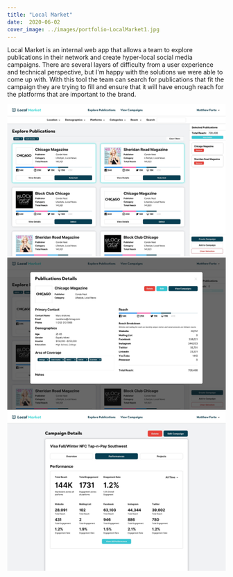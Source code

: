 ```yaml
---
title: "Local Market"
date:  2020-06-02
cover_image: ../images/portfolio-LocalMarket1.jpg
---
```


Local Market is an internal web app that allows a team to explore publications in their network and create hyper-local social media campaigns. There are several layers of difficulty from a user experience and technical perspective, but I'm happy with the solutions we were able to come up with. With this tool the team can search for publications that fit the campaign they are trying to fill and ensure that it will have enough reach for the platforms that are important to the brand.

![Local Market Dashboard](../images/portfolio-LocalMarket1.jpg)
![Local Market Dashboard](../images/portfolio-LocalMarket2.jpg)
![Local Market Dashboard](../images/portfolio-LocalMarket3.jpg)
